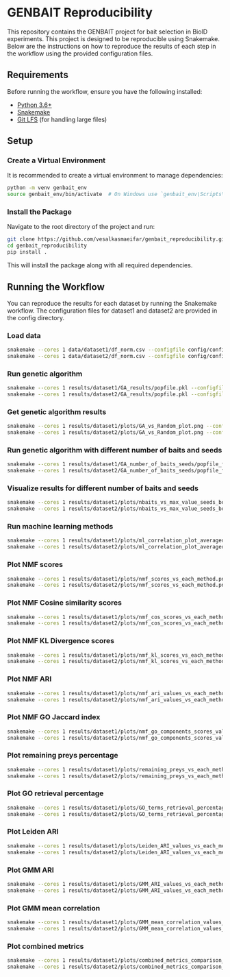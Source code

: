 # GENBAIT Reproducibility

This repository contains the GENBAIT project for bait selection in BioID experiments. This project is designed to be reproducible using Snakemake. Below are the instructions on how to reproduce the results of each step in the workflow using the provided configuration files.

## Requirements

Before running the workflow, ensure you have the following installed:

- [Python 3.6+](https://www.python.org/downloads/)
- [Snakemake](https://snakemake.readthedocs.io/en/stable/getting_started/installation.html)
- [Git LFS](https://git-lfs.github.com/) (for handling large files)

## Setup

### Create a Virtual Environment

It is recommended to create a virtual environment to manage dependencies:

```sh
python -m venv genbait_env
source genbait_env/bin/activate  # On Windows use `genbait_env\Scripts\activate`
```

### Install the Package
Navigate to the root directory of the project and run:
```sh
git clone https://github.com/vesalkasmaeifar/genbait_reproducibility.git
cd genbait_reproducibility
pip install .
```
This will install the package along with all required dependencies.


## Running the Workflow
You can reproduce the results for each dataset by running the Snakemake workflow. The configuration files for dataset1 and dataset2 are provided in the config directory.


### Load data
```sh
snakemake --cores 1 data/dataset1/df_norm.csv --configfile config/config_dataset1.yaml
snakemake --cores 1 data/dataset2/df_norm.csv --configfile config/config_dataset2.yaml
```

### Run genetic algorithm
```sh
snakemake --cores 1 results/dataset1/GA_results/popfile.pkl --configfile config/config_dataset1.yaml
snakemake --cores 1 results/dataset2/GA_results/popfile.pkl --configfile config/config_dataset2.yaml
```

### Get genetic algorithm results
```sh
snakemake --cores 1 results/dataset1/plots/GA_vs_Random_plot.png --configfile config/config_dataset1.yaml
snakemake --cores 1 results/dataset2/plots/GA_vs_Random_plot.png --configfile config/config_dataset2.yaml
```

### Run genetic algorithm with different number of baits and seeds
```sh
snakemake --cores 1 results/dataset1/GA_number_of_baits_seeds/popfile_features_{num_features}_seed_{seed}.pkl --configfile config/config_dataset1.yaml
snakemake --cores 1 results/dataset2/GA_number_of_baits_seeds/popfile_features_{num_features}_seed_{seed}.pkl --configfile config/config_dataset2.yaml
```

### Visualize results for different number of baits and seeds
```sh
snakemake --cores 1 results/dataset1/plots/nbaits_vs_max_value_seeds_boxplot_GA.png --configfile config/config_dataset1.yaml
snakemake --cores 1 results/dataset2/plots/nbaits_vs_max_value_seeds_boxplot_GA.png --configfile config/config_dataset2.yaml
```

### Run machine learning methods
```sh
snakemake --cores 1 results/dataset1/plots/ml_correlation_plot_averaged.png --configfile config/config_dataset1.yaml
snakemake --cores 1 results/dataset2/plots/ml_correlation_plot_averaged.png --configfile config/config_dataset2.yaml
```

### Plot NMF scores
```sh
snakemake --cores 1 results/dataset1/plots/nmf_scores_vs_each_method.png --configfile config/config_dataset1.yaml
snakemake --cores 1 results/dataset2/plots/nmf_scores_vs_each_method.png --configfile config/config_dataset2.yaml
```

### Plot NMF Cosine similarity scores
```sh
snakemake --cores 1 results/dataset1/plots/nmf_cos_scores_vs_each_method.png --configfile config/config_dataset1.yaml
snakemake --cores 1 results/dataset2/plots/nmf_cos_scores_vs_each_method.png --configfile config/config_dataset2.yaml
```

### Plot NMF KL Divergence scores
```sh
snakemake --cores 1 results/dataset1/plots/nmf_kl_scores_vs_each_method.png --configfile config/config_dataset1.yaml
snakemake --cores 1 results/dataset2/plots/nmf_kl_scores_vs_each_method.png --configfile config/config_dataset2.yaml
```

### Plot NMF ARI
```sh
snakemake --cores 1 results/dataset1/plots/nmf_ari_values_vs_each_method.png --configfile config/config_dataset1.yaml
snakemake --cores 1 results/dataset2/plots/nmf_ari_values_vs_each_method.png --configfile config/config_dataset2.yaml
```

### Plot NMF GO Jaccard index
```sh
snakemake --cores 1 results/dataset1/plots/nmf_go_components_scores_values_vs_each_method.png --configfile config/config_dataset1.yaml
snakemake --cores 1 results/dataset2/plots/nmf_go_components_scores_values_vs_each_method.png --configfile config/config_dataset2.yaml
```

### Plot remaining preys percentage
```sh
snakemake --cores 1 results/dataset1/plots/remaining_preys_vs_each_method_sorted.png --configfile config/config_dataset1.yaml
snakemake --cores 1 results/dataset2/plots/remaining_preys_vs_each_method_sorted.png --configfile config/config_dataset2.yaml
```

### Plot GO retrieval percentage
```sh
snakemake --cores 1 results/dataset1/plots/GO_terms_retrieval_percentage_vs_each_method.png --configfile config/config_dataset1.yaml
snakemake --cores 1 results/dataset2/plots/GO_terms_retrieval_percentage_vs_each_method.png --configfile config/config_dataset2.yaml
```

### Plot Leiden ARI 
```sh
snakemake --cores 1 results/dataset1/plots/Leiden_ARI_values_vs_each_method.png --configfile config/config_dataset1.yaml
snakemake --cores 1 results/dataset2/plots/Leiden_ARI_values_vs_each_method.png --configfile config/config_dataset2.yaml
```

### Plot GMM ARI
```sh
snakemake --cores 1 results/dataset1/plots/GMM_ARI_values_vs_each_method.png --configfile config/config_dataset1.yaml
snakemake --cores 1 results/dataset2/plots/GMM_ARI_values_vs_each_method.png --configfile config/config_dataset2.yaml
```

### Plot GMM mean correlation
```sh
snakemake --cores 1 results/dataset1/plots/GMM_mean_correlation_values_vs_each_method.png --configfile config/config_dataset1.yaml
snakemake --cores 1 results/dataset2/plots/GMM_mean_correlation_values_vs_each_method.png --configfile config/config_dataset2.yaml
```

### Plot combined metrics
```sh
snakemake --cores 1 results/dataset1/plots/combined_metrics_comparison_plot.png --configfile config/config_dataset1.yaml
snakemake --cores 1 results/dataset2/plots/combined_metrics_comparison_plot.png --configfile config/config_dataset2.yaml
```

